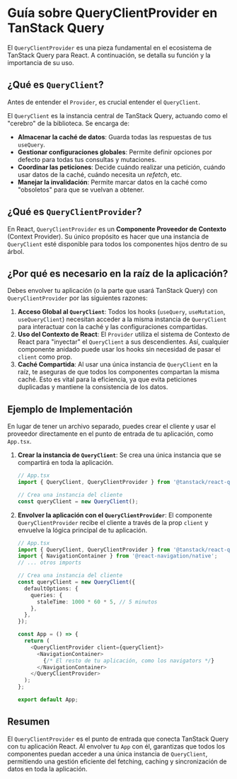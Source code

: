 # Guía sobre QueryClientProvider en TanStack Query

El `QueryClientProvider` es una pieza fundamental en el ecosistema de TanStack Query para React. A continuación, se detalla su función y la importancia de su uso.

## ¿Qué es `QueryClient`?

Antes de entender el `Provider`, es crucial entender el `QueryClient`.

El `QueryClient` es la instancia central de TanStack Query, actuando como el "cerebro" de la biblioteca. Se encarga de:

- **Almacenar la caché de datos**: Guarda todas las respuestas de tus `useQuery`.
- **Gestionar configuraciones globales**: Permite definir opciones por defecto para todas tus consultas y mutaciones.
- **Coordinar las peticiones**: Decide cuándo realizar una petición, cuándo usar datos de la caché, cuándo necesita un *refetch*, etc.
- **Manejar la invalidación**: Permite marcar datos en la caché como "obsoletos" para que se vuelvan a obtener.

## ¿Qué es `QueryClientProvider`?

En React, `QueryClientProvider` es un **Componente Proveedor de Contexto** (Context Provider). Su único propósito es hacer que una instancia de `QueryClient` esté disponible para todos los componentes hijos dentro de su árbol.

## ¿Por qué es necesario en la raíz de la aplicación?

Debes envolver tu aplicación (o la parte que usará TanStack Query) con `QueryClientProvider` por las siguientes razones:

1. **Acceso Global al `QueryClient`**: Todos los hooks (`useQuery`, `useMutation`, `useQueryClient`) necesitan acceder a la misma instancia de `QueryClient` para interactuar con la caché y las configuraciones compartidas.
2. **Uso del Contexto de React**: El `Provider` utiliza el sistema de Contexto de React para "inyectar" el `QueryClient` a sus descendientes. Así, cualquier componente anidado puede usar los hooks sin necesidad de pasar el `client` como prop.
3. **Caché Compartida**: Al usar una única instancia de `QueryClient` en la raíz, te aseguras de que todos los componentes compartan la misma caché. Esto es vital para la eficiencia, ya que evita peticiones duplicadas y mantiene la consistencia de los datos.

## Ejemplo de Implementación

En lugar de tener un archivo separado, puedes crear el cliente y usar el proveedor directamente en el punto de entrada de tu aplicación, como `App.tsx`.

1. **Crear la instancia de `QueryClient`**:
    Se crea una única instancia que se compartirá en toda la aplicación.

    ```typescript
    // App.tsx
    import { QueryClient, QueryClientProvider } from '@tanstack/react-query';

    // Crea una instancia del cliente
    const queryClient = new QueryClient();
    ```

2. **Envolver la aplicación con el `QueryClientProvider`**:
    El componente `QueryClientProvider` recibe el cliente a través de la prop `client` y envuelve la lógica principal de tu aplicación.

    ```typescript
    // App.tsx
    import { QueryClient, QueryClientProvider } from '@tanstack/react-query';
    import { NavigationContainer } from '@react-navigation/native';
    // ... otros imports

    // Crea una instancia del cliente
    const queryClient = new QueryClient({
      defaultOptions: {
        queries: {
          staleTime: 1000 * 60 * 5, // 5 minutos
        },
      },
    });

    const App = () => {
      return (
        <QueryClientProvider client={queryClient}>
          <NavigationContainer>
            {/* El resto de tu aplicación, como los navigators */}
          </NavigationContainer>
        </QueryClientProvider>
      );
    };

    export default App;
    ```

## Resumen

El `QueryClientProvider` es el punto de entrada que conecta TanStack Query con tu aplicación React. Al envolver tu `App` con él, garantizas que todos los componentes puedan acceder a una única instancia de `QueryClient`, permitiendo una gestión eficiente del fetching, caching y sincronización de datos en toda la aplicación.
